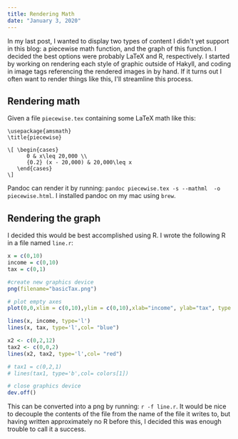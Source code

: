 ```yaml
---
title: Rendering Math
date: "January 3, 2020"
---
```


In my last post, I wanted to display two types of content I didn't yet support in this blog: a piecewise math function, and the graph of this function. I decided the best options were probably LaTeX and R, respectively. I started by working on rendering each style of graphic outside of Hakyll, and coding in image tags referencing the rendered images in by hand. If it turns out I often want to render things like this, I'll streamline this process.

## Rendering math

Given a file `piecewise.tex` containing some LaTeX math like this:
```
\usepackage{amsmath}
\title{piecewise}

\[ \begin{cases}
      0 & x\leq 20,000 \\
      {0.2} (x - 20,000) & 20,000\leq x
   \end{cases}
\]
```

Pandoc can render it by running: `pandoc piecewise.tex -s --mathml  -o piecewise.html`. I installed pandoc on my mac using `brew`.

## Rendering the graph

I decided this would be best accomplished using R. I wrote the following R in a file named `line.r`:
```r
x = c(0,10)
income = c(0,10)
tax = c(0,1)

#create new graphics device
png(filename="basicTax.png")

# plot empty axes
plot(0,0,xlim = c(0,10),ylim = c(0,10),xlab="income", ylab="tax", type = "n")

lines(x, income, type='l')
lines(x, tax, type='l',col= "blue")

x2 <- c(0,2,12)
tax2 <- c(0,0,2)
lines(x2, tax2, type='l',col= "red")

# tax1 = c(0,2,1)
# lines(tax1, type='b',col= colors[1])

# close graphics device
dev.off()
```
This can be converted into a png by running: `r -f line.r`. It would be nice to decouple the contents of the file from the name of the file it writes to, but having written approximately no R before this, I decided this was enough trouble to call it a success. 
